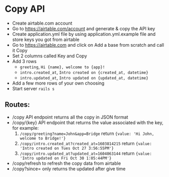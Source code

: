 # Copy API

- Create airtable.com account
- Go to https://airtable.com/account and generate & copy the API key
- Create application.yml file by using application.yml.example file and store keys you got from airtable
- Go to https://airtable.com and click on Add a base from scratch and call it Copy
- Set 2 columns called Key and Copy
- Add 3 rows
  - `greeting`, `Hi {name}, welcome to {app}!`
  - `intro.created_at`, `Intro created on {created_at, datetime}`
  - `intro.updated_at`, `Intro updated on {updated_at, datetime}`
- Add a few more rows of your own choosing
- Start server `rails s`

## Routes:
- /copy API endpoint returns all the copy in JSON format
- /copy/{key} API endpoint that returns the value associated with the key, for example:
  1. `/copy/greeting?name=John&app=Bridge` return `{value: 'Hi John, welcome to Bridge!'}`
  2. `/copy/intro.created_at?created_at=1603814215` return `{value: 'Intro created on Tues Oct 27 3:56:55PM'}`
  3. `/copy/intro.updated_at?updated_at=1604063144` return `{value: 'Intro updated on Fri Oct 30 1:05:44PM'}`
- /copy/refresh to refresh the copy data from airtable
- /copy?since=<current epoch time> only returns the updated after give time
